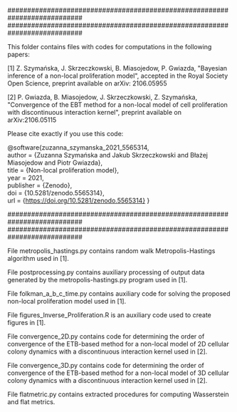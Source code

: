 ###########################################################################
###########################################################################

This folder contains files with codes for computations in the following papers:

[1] Z. Szymańska, J. Skrzeczkowski, B. Miasojedow, P. Gwiazda, "Bayesian inference of a non-local proliferation model", accepted in the Royal Society Open Science, preprint available on arXiv: 2106.05955

[2] P. Gwiazda, B. Miasojedow, J. Skrzeczkowski, Z. Szymańska, "Convergence of the EBT method for a non-local model of cell proliferation with discontinuous interaction kernel", preprint available on arXiv:2106.05115

Please cite exactly if you use this code:

@software{zuzanna_szymanska_2021_5565314,  
  author       = {Zuzanna Szymańska and Jakub Skrzeczkowski and Błażej Miasojedow and Piotr Gwiazda},  
  title        = {Non-local proliferation model},  
  year         = 2021,  
  publisher    = {Zenodo},  
  doi          = {10.5281/zenodo.5565314},  
  url          = {https://doi.org/10.5281/zenodo.5565314} 
}

###########################################################################
###########################################################################

File metropolis_hastings.py contains random walk Metropolis-Hastings algorithm used in [1].

File postprocessing.py contains auxiliary processing of output data generated by the metropolis-hastings.py program used in [1].

File folkman_a_b_c_time.py contains auxiliary code for solving the proposed non-local proliferation model used in [1].

File figures_Inverse_Proliferation.R is an auxiliary code used to create figures in [1].

File convergence_2D.py contains code for determining the order of convergence of the ETB-based method for a non-local model of 2D cellular colony dynamics with a discontinuous interaction kernel used in [2].

File convergence_3D.py contains code for determining the order of convergence of the ETB-based method for a non-local model of 3D cellular colony dynamics with a discontinuous interaction kernel used in [2].

File flatmetric.py contains extracted procedures for computing Wasserstein and flat metrics.
